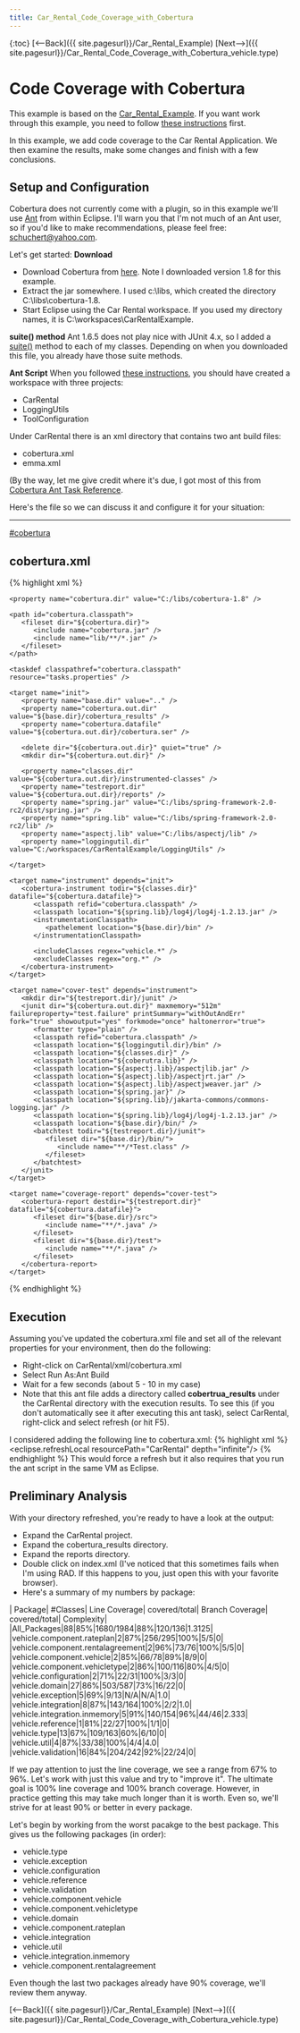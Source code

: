 ```yaml
---
title: Car_Rental_Code_Coverage_with_Cobertura
---
```

{:toc}
[<--Back]({{ site.pagesurl}}/Car_Rental_Example)  [Next-->]({{ site.pagesurl}}/Car_Rental_Code_Coverage_with_Cobertura_vehicle.type)

# Code Coverage with Cobertura

This example is based on the [Car_Rental_Example]({{site.pagesurl}}/Car_Rental_Example). If you want work through this example, you need to follow [these instructions]({{site.pagesurl}}/Car_Rental_Installation_and_Setup) first.

In this example, we add code coverage to the Car Rental Application. We then examine the results, make some changes and finish with a few conclusions. 

## Setup and Configuration
Cobertura does not currently come with a plugin, so in this example we'll use [Ant](http://ant.apache.org/) from within Eclipse. I'll warn you that I'm not much of an Ant user, so if you'd like to make recommendations, please feel free: schuchert@yahoo.com.

Let's get started:
**Download**
* Download Cobertura from [here](http://cobertura.sourceforge.net/download.html). Note I downloaded version 1.8 for this example.
* Extract the jar somewhere. I used c:\libs\, which created the directory C:\libs\cobertura-1.8.
* Start Eclipse using the Car Rental workspace. If you used my directory names, it is C:\workspaces\CarRentalExample.

**suite() method**
Ant 1.6.5 does not play nice with JUnit 4.x, so I added a [suite()]({{site.pagesurl}}/JUnit_4.xSuite) method to each of my classes. Depending on when you downloaded this file, you already have those suite methods.
 
**Ant Script**
When you followed [these instructions]({{site.pagesurl}}/Car_Rental_Installation_and_Setup), you should have created a workspace with three projects:
* CarRental
* LoggingUtils
* ToolConfiguration

Under CarRental there is an xml directory that contains two ant build files:
* cobertura.xml
* emma.xml

(By the way, let me give credit where it's due, I got most of this from [Cobertura Ant Task Reference](http://cobertura.sourceforge.net/anttaskreference.html).

Here's the file so we can discuss it and configure it for your situation:

----
[#cobertura]({{site.pagesurl}}/#cobertura)
## cobertura.xml
{% highlight xml %}
 <?xml version="1.0" encoding="UTF-8"?>
 <project name="cobertura" default="coverage-report">
 
    <property name="cobertura.dir" value="C:/libs/cobertura-1.8" />
 
    <path id="cobertura.classpath">
       <fileset dir="${cobertura.dir}">
          <include name="cobertura.jar" />
          <include name="lib/**/*.jar" />
       </fileset>
    </path>
 
    <taskdef classpathref="cobertura.classpath" resource="tasks.properties" />
 
    <target name="init">
       <property name="base.dir" value=".." />
       <property name="cobertura.out.dir" value="${base.dir}/cobertura_results" />
       <property name="cobertura.datafile" value="${cobertura.out.dir}/cobertura.ser" />
 
       <delete dir="${cobertura.out.dir}" quiet="true" />
       <mkdir dir="${cobertura.out.dir}" />
 
       <property name="classes.dir" value="${cobertura.out.dir}/instrumented-classes" />
       <property name="testreport.dir" value="${cobertura.out.dir}/reports" />
       <property name="spring.jar" value="C:/libs/spring-framework-2.0-rc2/dist/spring.jar" />
       <property name="spring.lib" value="C:/libs/spring-framework-2.0-rc2/lib" />
       <property name="aspectj.lib" value="C:/libs/aspectj/lib" />
       <property name="loggingutil.dir" value="C:/workspaces/CarRentalExample/LoggingUtils" />
 
    </target>
 
    <target name="instrument" depends="init">
       <cobertura-instrument todir="${classes.dir}" datafile="${cobertura.datafile}">
          <classpath refid="cobertura.classpath" />
          <classpath location="${spring.lib}/log4j/log4j-1.2.13.jar" />
          <instrumentationClasspath>
             <pathelement location="${base.dir}/bin" />
          </instrumentationClasspath>
 
          <includeClasses regex="vehicle.*" />
          <excludeClasses regex="org.*" />
       </cobertura-instrument>
    </target>
 
    <target name="cover-test" depends="instrument">
       <mkdir dir="${testreport.dir}/junit" />
       <junit dir="${cobertura.out.dir}" maxmemory="512m" failureproperty="test.failure" printSummary="withOutAndErr" fork="true" showoutput="yes" forkmode="once" haltonerror="true">
          <formatter type="plain" />
          <classpath refid="cobertura.classpath" />
          <classpath location="${loggingutil.dir}/bin" />
          <classpath location="${classes.dir}" />
          <classpath location="${coberutra.lib}" />
          <classpath location="${aspectj.lib}/aspectjlib.jar" />
          <classpath location="${aspectj.lib}/aspectjrt.jar" />
          <classpath location="${aspectj.lib}/aspectjweaver.jar" />
          <classpath location="${spring.jar}" />
          <classpath location="${spring.lib}/jakarta-commons/commons-logging.jar" />
          <classpath location="${spring.lib}/log4j/log4j-1.2.13.jar" />
          <classpath location="${base.dir}/bin/" />
          <batchtest todir="${testreport.dir}/junit">
             <fileset dir="${base.dir}/bin/">
                <include name="**/*Test.class" />
             </fileset>
          </batchtest>
       </junit>
    </target>
 
    <target name="coverage-report" depends="cover-test">
       <cobertura-report destdir="${testreport.dir}" datafile="${cobertura.datafile}">
          <fileset dir="${base.dir}/src">
             <include name="**/*.java" />
          </fileset>
          <fileset dir="${base.dir}/test">
             <include name="**/*.java" />
          </fileset>
       </cobertura-report>
    </target>
 </project>
{% endhighlight %}

## Execution
Assuming you've updated the cobertura.xml file and set all of the relevant properties for your environment, then do the following:
* Right-click on CarRental/xml/cobertura.xml
* Select Run As:Ant Build
* Wait for a few seconds (about 5 - 10 in my case)
* Note that this ant file adds a directory called **cobertrua_results** under the CarRental directory with the execution results. To see this (if you don't automatically see it after executing this ant task), select CarRental, right-click and select refresh (or hit F5).

I considered adding the following line to cobertura.xml:
{% highlight xml %}
<eclipse.refreshLocal resourcePath="CarRental" depth="infinite"/>
{% endhighlight %}
This would force a refresh but it also requires that you run the ant script in the same VM as Eclipse.

## Preliminary Analysis
With your directory refreshed, you're ready to have a look at the output:
* Expand the CarRental project.
* Expand the cobertura_results directory.
* Expand the reports directory.
* Double click on index.xml (I've noticed that this sometimes fails when I'm using RAD. If this happens to you, just open this with your favorite browser).
* Here's a summary of my numbers by package:

| Package| #Classes| Line Coverage| covered/total| Branch Coverage| covered/total| Complexity|
|All_Packages|88|85%|1680/1984|88%|120/136|1.3125|
|vehicle.component.rateplan|2|87%|256/295|100%|5/5|0|
|vehicle.component.rentalagreement|2|96%|73/76|100%|5/5|0|
|vehicle.component.vehicle|2|85%|66/78|89%|8/9|0|
|vehicle.component.vehicletype|2|86%|100/116|80%|4/5|0|
|vehicle.configuration|2|71%|22/31|100%|3/3|0|
|vehicle.domain|27|86%|503/587|73%|16/22|0|
|vehicle.exception|5|69%|9/13|N/A|N/A|1.0|
|vehicle.integration|8|87%|143/164|100%|2/2|1.0|
|vehicle.integration.inmemory|5|91%|140/154|96%|44/46|2.333|
|vehicle.reference|1|81%|22/27|100%|1/1|0|
|vehicle.type|13|67%|109/163|60%|6/10|0|
|vehicle.util|4|87%|33/38|100%|4/4|4.0|
|vehicle.validation|16|84%|204/242|92%|22/24|0|

If we pay attention to just the line coverage, we see a range from 67% to 96%. Let's work with just this value and try to "improve it". The ultimate goal is 100% line coverage and 100% branch coverage. However, in practice getting this may take much longer than it is worth. Even so, we'll strive for at least 90% or better in every package.

Let's begin by working from the worst pacakge to the best package. This gives us the following packages (in order):
* vehicle.type
* vehicle.exception
* vehicle.configuration
* vehicle.reference
* vehicle.validation
* vehicle.component.vehicle
* vehicle.component.vehicletype
* vehicle.domain
* vehicle.component.rateplan
* vehicle.integration
* vehicle.util
* vehicle.integration.inmemory
* vehicle.component.rentalagreement

Even though the last two packages already have 90% coverage, we'll review them anyway.

[<--Back]({{ site.pagesurl}}/Car_Rental_Example)  [Next-->]({{ site.pagesurl}}/Car_Rental_Code_Coverage_with_Cobertura_vehicle.type)
